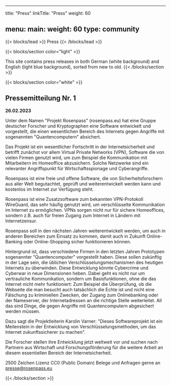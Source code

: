 
---
title: "Press"
linkTitle: "Press"
weight: 60

menu:
  main:
    weight: 60
type: community
---

{{< blocks/lead  >}}
Press
{{< /blocks/lead >}}

{{< blocks/section color="light" >}}

This site contains press releases in both German (white background) and English (light blue background), sorted from new to old. 
{{< /blocks/section >}}

{{< blocks/section color="white" >}}

## Pressemitteilung Nr. 1

**26.02.2023**

Unter dem Namen "Projekt Rosenpass" (rosenpass.eu) hat eine Gruppe deutscher Forscher und Kryptographen eine Software entwickelt und vorgestellt, die einen wesentlichen Bereich des Internets gegen Angriffe mit sogenannten "Quantencomputern" absichert.

Das Projekt ist ein wesentlicher Fortschritt in der Internetsicherheit und betrifft zunächst vor allem Virtual Private Networks (VPN), Software die von vielen Firmen genutzt wird, um zum Beispiel die Kommunikation mit Mitarbeitern im Homeoffice abzusichern. Solche Netzwerke sind ein relevanter Angriffspunkt für Wirtschaftsspionage und Cyberangriffe.

Rosenpass ist eine freie und offene Software, die von Sicherheitsforschern aus aller Welt begutachtet, geprüft und weiterentwickelt werden kann und kostenlos im Internet zur Verfügung steht.

Rosenpass ist eine Zusatzsoftware zum bekannten VPN-Protokoll WireGuard, das sehr häufig genutzt wird, um verschlüsselte Kommunikation im Internet zu ermöglichen. VPNs sorgen nicht nur für sichere Homeoffices, sondern z.B. auch für freien Zugang zum Internet in Ländern mit Internetzensur. 

Rosenpass soll in den nächsten Jahren weiterentwickelt werden, um auch in anderen Bereichen zum Einsatz zu kommen, damit auch in Zukunft Online-Banking oder Online-Shopping sicher funktionieren können.

Hintergrund ist, dass verschiedene Firmen in den letzten Jahren Prototypen sogenannter "Quantencomputer" vorgestellt haben. Diese sollen zukünftig in der Lage sein, die üblichen Verschlüsselungsmechanismen des heutigen Internets zu überwinden. Diese Entwicklung könnte Cybercrime und Cyberwar in neue Dimensionen heben. Dabei geht es nicht nur um vertrauliche Kommunikation, sondern um Basisfunktionen, ohne die das Internet nicht mehr funktioniert: Zum Beispiel die Überprüfung, ob die Webseite die man besucht auch tatsächlich die Echte ist und nicht eine Fälschung zu kriminiellen Zwecken, der Zugang zum Onlinebanking oder der Nameserver, der Internetadressen an die richtige Stelle weiterleitet. All das sind Dinge, die gegen Angriffe mit Quantencomputern abgesichert werden müssen.

Dazu sagt die Projektleiterin Karolin Varner: "Dieses Softwareprojekt ist ein Meilenstein in der Entwicklung von Verschlüsselungsmethoden, um das Internet zukunftssicherer zu machen".

Die Forscher stellen ihre Entwicklung jetzt weltweit vor und suchen nach Partnern aus Wirtschaft und Forschungsförderung für die weitere Arbeit an diesem essentiellen Bereich der Internetsicherheit.

2500 Zeichen
Lizenz CC0 (Public Domain)
Belege und Anfragen gerne an presse@rosenpass.eu


{{< /blocks/section >}}
